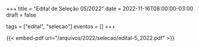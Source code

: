 +++
title = "Edital de Seleção 05/2022"
date = 2022-11-16T08:00:00-03:00
draft = false

tags = ["edital", "selecao"]
eventos = []
+++

{{< embed-pdf url="/arquivos/2022/selecao/edital-5_2022.pdf" >}}
